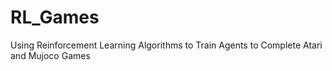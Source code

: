 # RL_Games
Using Reinforcement Learning Algorithms to Train Agents to Complete Atari and Mujoco Games

